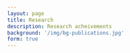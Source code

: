 ```yaml
---
layout: page
title: Research
description: Research acheivements
background: '/img/bg-publications.jpg'
form: true
---
```

